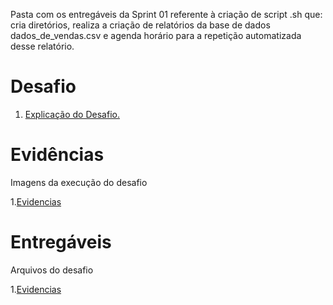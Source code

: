 Pasta com os entregáveis da Sprint 01 referente à criação de script .sh que: cria diretórios, realiza a criação de relatórios da base de dados dados_de_vendas.csv e agenda horário para a repetição automatizada desse relatório.

# Desafio


1. [Explicação do Desafio.](/sprint_01/Desafio/README.md)


# Evidências
Imagens da execução do desafio

1.[Evidencias](/sprint_01/evidencias)

# Entregáveis

Arquivos do desafio


1.[Evidencias](/sprint_01/entregaveis)
